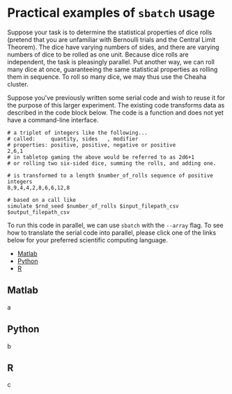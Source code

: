 # Practical examples of `sbatch` usage

Suppose your task is to determine the statistical properties of dice rolls (pretend that you are unfamiliar with Bernoulli trials and the Central Limit Theorem). The dice have varying numbers of sides, and there are varying numbers of dice to be rolled as one unit. Because dice rolls are independent, the task is pleasingly parallel. Put another way, we can roll many dice at once, guaranteeing the same statistical properties as rolling them in sequence. To roll so many dice, we may thus use the Cheaha cluster.

Suppose you've previously written some serial code and wish to reuse it for the purpose of this larger experiment. The existing code transforms data as described in the code block below. The code is a function and does not yet have a command-line interface.

```shell
# a triplet of integers like the following...
# called:     quantity, sides   , modifier
# properties: positive, positive, negative or positive
2,6,1
# in tabletop gaming the above would be referred to as 2d6+1
# or rolling two six-sided dice, summing the rolls, and adding one.

# is transformed to a length $number_of_rolls sequence of positive integers
8,9,4,4,2,8,6,6,12,8

# based on a call like
simulate $rnd_seed $number_of_rolls $input_filepath_csv $output_filepath_csv
```

To run this code in parallel, we can use `sbatch` with the `--array` flag. To see how to translate the serial code into parallel, please click one of the links below for your preferred scientific computing language.

- [Matlab](#matlab)
- [Python](#python)
- [R](#r)

## Matlab

a

## Python

b

## R

c

